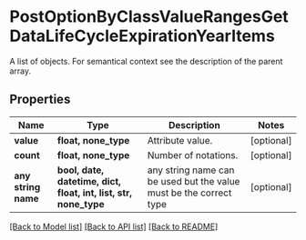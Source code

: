 # PostOptionByClassValueRangesGetDataLifeCycleExpirationYearItems

A list of objects. For semantical context see the description of the parent array.

## Properties
Name | Type | Description | Notes
------------ | ------------- | ------------- | -------------
**value** | **float, none_type** | Attribute value. | [optional] 
**count** | **float, none_type** | Number of notations. | [optional] 
**any string name** | **bool, date, datetime, dict, float, int, list, str, none_type** | any string name can be used but the value must be the correct type | [optional]

[[Back to Model list]](../README.md#documentation-for-models) [[Back to API list]](../README.md#documentation-for-api-endpoints) [[Back to README]](../README.md)


